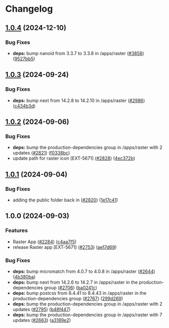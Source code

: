 # Changelog

## [1.0.4](https://github.com/contentful/marketplace-partner-apps/compare/raster-v1.0.3...raster-v1.0.4) (2024-12-10)


### Bug Fixes

* **deps:** bump nanoid from 3.3.7 to 3.3.8 in /apps/raster ([#3858](https://github.com/contentful/marketplace-partner-apps/issues/3858)) ([9527bb5](https://github.com/contentful/marketplace-partner-apps/commit/9527bb5812fa86319eb9b6cf586270dbf9e75db4))

## [1.0.3](https://github.com/contentful/marketplace-partner-apps/compare/raster-v1.0.2...raster-v1.0.3) (2024-09-24)


### Bug Fixes

* **deps:** bump next from 14.2.8 to 14.2.10 in /apps/raster ([#2986](https://github.com/contentful/marketplace-partner-apps/issues/2986)) ([c434b3d](https://github.com/contentful/marketplace-partner-apps/commit/c434b3d04c638f7d7cb486503d244dd450477916))

## [1.0.2](https://github.com/contentful/marketplace-partner-apps/compare/raster-v1.0.1...raster-v1.0.2) (2024-09-06)


### Bug Fixes

* **deps:** bump the production-dependencies group in /apps/raster with 2 updates ([#2821](https://github.com/contentful/marketplace-partner-apps/issues/2821)) ([f0338bc](https://github.com/contentful/marketplace-partner-apps/commit/f0338bcea64ce3bfb0fe32d153777b84343a385e))
* update path for raster icon [EXT-5671] ([#2828](https://github.com/contentful/marketplace-partner-apps/issues/2828)) ([4ec372b](https://github.com/contentful/marketplace-partner-apps/commit/4ec372b0d9eca4f030ee52213d88cec224144571))

## [1.0.1](https://github.com/contentful/marketplace-partner-apps/compare/raster-v1.0.0...raster-v1.0.1) (2024-09-04)


### Bug Fixes

* adding the public folder back in ([#2820](https://github.com/contentful/marketplace-partner-apps/issues/2820)) ([1e17c41](https://github.com/contentful/marketplace-partner-apps/commit/1e17c4105ecb1be56e3de9194d522a3192cb536e))

## 1.0.0 (2024-09-03)


### Features

* Raster App ([#2284](https://github.com/contentful/marketplace-partner-apps/issues/2284)) ([c4aa7f5](https://github.com/contentful/marketplace-partner-apps/commit/c4aa7f565341fed7946aa815ed80af52845ff582))
* release Raster app [EXT-5671] ([#2753](https://github.com/contentful/marketplace-partner-apps/issues/2753)) ([ae17d69](https://github.com/contentful/marketplace-partner-apps/commit/ae17d6903d2f49f6ca0db13e114d402b23295954))


### Bug Fixes

* **deps:** bump micromatch from 4.0.7 to 4.0.8 in /apps/raster ([#2644](https://github.com/contentful/marketplace-partner-apps/issues/2644)) ([4b380ba](https://github.com/contentful/marketplace-partner-apps/commit/4b380baf684a20b61536cc9e4167c0ac0bbefdd3))
* **deps:** bump next from 14.2.6 to 14.2.7 in /apps/raster in the production-dependencies group ([#2706](https://github.com/contentful/marketplace-partner-apps/issues/2706)) ([ba0241c](https://github.com/contentful/marketplace-partner-apps/commit/ba0241c9a6ed8ddb0c4263276e4f272d947365ea))
* **deps:** bump postcss from 8.4.41 to 8.4.43 in /apps/raster in the production-dependencies group ([#2767](https://github.com/contentful/marketplace-partner-apps/issues/2767)) ([299d269](https://github.com/contentful/marketplace-partner-apps/commit/299d269e420bfbeb37a6f1bc1ac1922cb798cef9))
* **deps:** bump the production-dependencies group in /apps/raster with 2 updates ([#2795](https://github.com/contentful/marketplace-partner-apps/issues/2795)) ([b48f447](https://github.com/contentful/marketplace-partner-apps/commit/b48f4474a29e3c76906eaef78eafe9d95dcc8e64))
* **deps:** bump the production-dependencies group in /apps/raster with 7 updates ([#2663](https://github.com/contentful/marketplace-partner-apps/issues/2663)) ([a3189e2](https://github.com/contentful/marketplace-partner-apps/commit/a3189e22d5b1f27dfbad65871255c58ebd3e1285))
